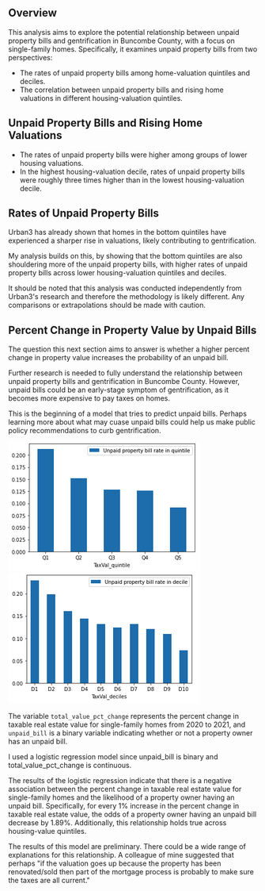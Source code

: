 ## Overview

This analysis aims to explore the potential relationship between unpaid property bills and gentrification in Buncombe County, with a focus on single-family homes. Specifically, it examines unpaid property bills from two perspectives:

- The rates of unpaid property bills among home-valuation quintiles and deciles.
- The correlation between unpaid property bills and rising home valuations in different housing-valuation quintiles.
## Unpaid Property Bills and Rising Home Valuations

- The rates of unpaid property bills were higher among groups of lower housing valuations.
- In the highest housing-valuation decile, rates of unpaid property bills were roughly three times higher than in the lowest housing-valuation decile.
## Rates of Unpaid Property Bills

Urban3 has already shown that homes in the bottom quintiles have experienced a sharper rise in valuations, likely contributing to gentrification. 

My analysis builds on this, by showing that the bottom quintiles are also shouldering more of the unpaid property bills, with higher rates of unpaid property bills across lower housing-valuation quintiles and deciles.



It should be noted that this analysis was conducted independently from Urban3's research and therefore the methodology is likely different. Any comparisons or extrapolations should be made with caution.
## Percent Change in Property Value by Unpaid Bills

The question this next section aims to answer is whether a higher percent change in property value increases the probability of an unpaid bill.

Further research is needed to fully understand the relationship between unpaid property bills and gentrification in Buncombe County. However, unpaid bills could be an early-stage symptom of gentrification, as it becomes more expensive to pay taxes on homes.

This is the beginning of a model that tries to predict unpaid bills. Perhaps learning more about what may cuase unpaid bills could help us make public policy recommendations to curb gentrification.

![quintiles](quintile_unpaid_bill_plot1.png)
![deciles](decile_unpaid_bill_polt1.png)

The variable `total_value_pct_change` represents the percent change in taxable real estate value for single-family homes from 2020 to 2021, and `unpaid_bill` is a binary variable indicating whether or not a property owner has an unpaid bill.

I used a logistic regression model since unpaid_bill is binary and total_value_pct_change is continuous.

The results of the logistic regression indicate that there is a negative association between the percent change in taxable real estate value for single-family homes and the likelihood of a property owner having an unpaid bill. Specifically, for every 1% increase in the percent change in taxable real estate value, the odds of a property owner having an unpaid bill decrease by 1.89%. Additionally, this relationship holds true across housing-value quintiles.

The results of this model are preliminary. There could be a wide range of explanations for this relationship. A colleague of mine suggested that perhaps "if the valuation goes up because the property has been renovated/sold then part of the mortgage process is probably to make sure the taxes are all current."